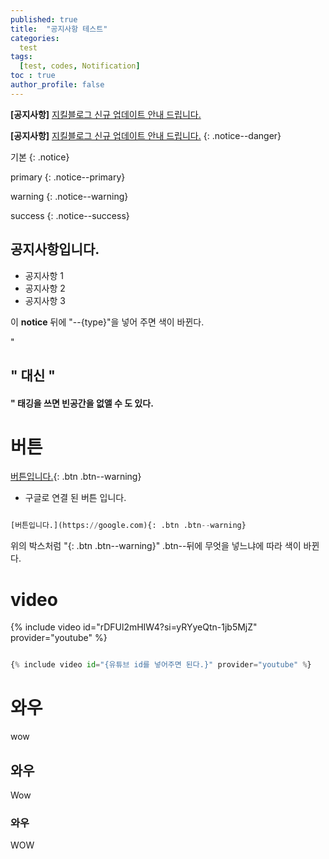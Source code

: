 ```yaml
---
published: true
title:  "공지사항 테스트"
categories:
  test
tags:
  [test, codes, Notification]
toc : true
author_profile: false
---
```


<!-- NOTICE 전 -->
**[공지사항]** [지킬블로그 신규 업데이트 안내 드립니다.](https://mmistakes.github.io/minimal-mistakes/docs/quick-start-guide/)

<!-- NOTICE 후 -->
**[공지사항]** [지킬블로그 신규 업데이트 안내 드립니다.](https://mmistakes.github.io/minimal-mistakes/docs/quick-start-guide/)
{: .notice--danger}

기본
{: .notice}

primary 
{: .notice--primary}

warning
{: .notice--warning}

success
{: .notice--success}

<!-- 공지사항을 여러개 감싸는 방법 (표현방법) -->
<div class="notice">
<h2>공지사항입니다.</h2>
<ul>
    <li>공지사항 1</li>
    <li>공지사항 2</li>
    <li>공지사항 3</li>
</ul>
</div>

이 **notice** 뒤에 "--{type}"을 넣어 주면 색이 바뀐다.

"<h2>" 대신 "<h4>" 태깅을 쓰면 빈공간을 없앨 수 도 있다.

# 버튼
[버튼입니다.](https://google.com){: .btn .btn--warning}
- 구글로 연결 된 버튼 입니다.

```python

[버튼입니다.](https://google.com){: .btn .btn--warning}

```

위의 박스처럼 "{: .btn .btn--warning}" .btn--뒤에 무엇을 넣느냐에 따라 색이 바뀐다.


# video

{% include video id="rDFUl2mHIW4?si=yRYyeQtn-1jb5MjZ" provider="youtube" %}

```python

{% include video id="{유튜브 id를 넣어주면 된다.}" provider="youtube" %}

```

# 와우
wow

## 와우
Wow

### 와우
WOW
